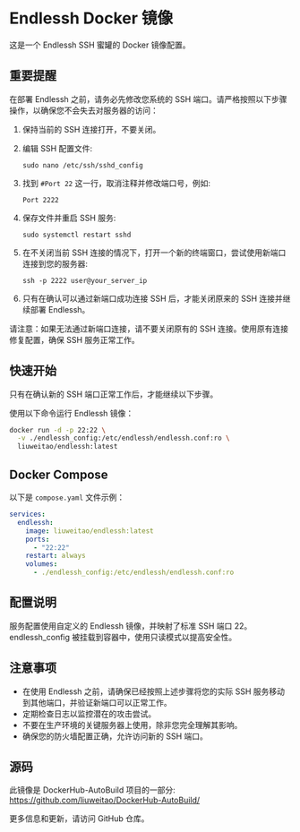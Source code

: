 # Endlessh Docker 镜像

这是一个 Endlessh SSH 蜜罐的 Docker 镜像配置。

## 重要提醒

在部署 Endlessh 之前，请务必先修改您系统的 SSH 端口。请严格按照以下步骤操作，以确保您不会失去对服务器的访问：

1. 保持当前的 SSH 连接打开，不要关闭。

2. 编辑 SSH 配置文件:
   ```
   sudo nano /etc/ssh/sshd_config
   ```

3. 找到 `#Port 22` 这一行，取消注释并修改端口号，例如:
   ```
   Port 2222
   ```

4. 保存文件并重启 SSH 服务:
   ```
   sudo systemctl restart sshd
   ```

5. 在不关闭当前 SSH 连接的情况下，打开一个新的终端窗口，尝试使用新端口连接到您的服务器:
   ```
   ssh -p 2222 user@your_server_ip
   ```

6. 只有在确认可以通过新端口成功连接 SSH 后，才能关闭原来的 SSH 连接并继续部署 Endlessh。

请注意：如果无法通过新端口连接，请不要关闭原有的 SSH 连接。使用原有连接修复配置，确保 SSH 服务正常工作。

## 快速开始

只有在确认新的 SSH 端口正常工作后，才能继续以下步骤。

使用以下命令运行 Endlessh 镜像：

```bash
docker run -d -p 22:22 \
  -v ./endlessh_config:/etc/endlessh/endlessh.conf:ro \
  liuweitao/endlessh:latest
```

## Docker Compose

以下是 `compose.yaml` 文件示例：

```yaml
services:
  endlessh:
    image: liuweitao/endlessh:latest
    ports:
      - "22:22"
    restart: always
    volumes:
      - ./endlessh_config:/etc/endlessh/endlessh.conf:ro
```

## 配置说明

服务配置使用自定义的 Endlessh 镜像，并映射了标准 SSH 端口 22。endlessh_config 被挂载到容器中，使用只读模式以提高安全性。

## 注意事项

- 在使用 Endlessh 之前，请确保已经按照上述步骤将您的实际 SSH 服务移动到其他端口，并验证新端口可以正常工作。
- 定期检查日志以监控潜在的攻击尝试。
- 不要在生产环境的关键服务器上使用，除非您完全理解其影响。
- 确保您的防火墙配置正确，允许访问新的 SSH 端口。

## 源码

此镜像是 DockerHub-AutoBuild 项目的一部分:
https://github.com/liuweitao/DockerHub-AutoBuild/

更多信息和更新，请访问 GitHub 仓库。
